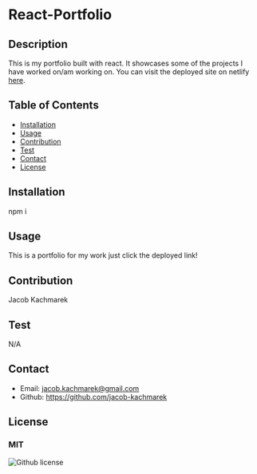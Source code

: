 # React-Portfolio
  ## Description
  This is my portfolio built with react. It showcases some of the projects I have worked on/am working on. You can visit the deployed site on netlify [here](https://friendly-gelato-5c88ad.netlify.app/).

  ## Table of Contents

  * [Installation](#installation)
  * [Usage](#usage)
  * [Contribution](#contribution)
  * [Test](#test)
  * [Contact](#contact)
  * [License](#license)

  ## Installation
  npm i 

  ## Usage
  This is a portfolio for my work just click the deployed link!

  ## Contribution
  Jacob Kachmarek

  ## Test 
  N/A

  ## Contact
  - Email: jacob.kachmarek@gmail.com
  - Github: https://github.com/jacob-kachmarek

  ## License 
  ### MIT
  ![Github license](https://img.shields.io/badge/license-MIT-yellow)